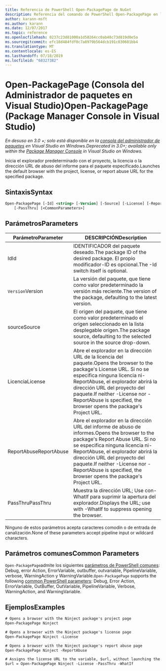```yaml
---
title: Referencia de PowerShell Open-PackagePage de NuGet
description: Referencia del comando de PowerShell Open-PackagePage en la consola del administrador de paquetes NuGet en Visual Studio.
author: karann-msft
ms.author: karann
ms.date: 12/07/2017
ms.topic: reference
ms.openlocfilehash: 0237c23d81000a1d58264cc0ab48c73d819d0e5a
ms.sourcegitcommit: efc18d484fdf0c7a8979b564dcb191c030601bb4
ms.translationtype: MT
ms.contentlocale: es-ES
ms.lasthandoff: 07/18/2019
ms.locfileid: "68327382"
---
```

# <a name="open-packagepage-package-manager-console-in-visual-studio"></a><span data-ttu-id="0b515-103">Open-PackagePage (Consola del Administrador de paquetes en Visual Studio)</span><span class="sxs-lookup"><span data-stu-id="0b515-103">Open-PackagePage (Package Manager Console in Visual Studio)</span></span>

<span data-ttu-id="0b515-104">*En desuso en 3.0 +; solo está disponible en la [consola del administrador de paquetes](../../consume-packages/install-use-packages-powershell.md) en Visual Studio en Windows.*</span><span class="sxs-lookup"><span data-stu-id="0b515-104">*Deprecated in 3.0+; available only within the [Package Manager Console](../../consume-packages/install-use-packages-powershell.md) in Visual Studio on Windows.*</span></span>

<span data-ttu-id="0b515-105">Inicia el explorador predeterminado con el proyecto, la licencia o la dirección URL de abuso del informe para el paquete especificado.</span><span class="sxs-lookup"><span data-stu-id="0b515-105">Launches the default browser with the project, license, or report abuse URL for the specified package.</span></span>

## <a name="syntax"></a><span data-ttu-id="0b515-106">Sintaxis</span><span class="sxs-lookup"><span data-stu-id="0b515-106">Syntax</span></span>

```ps
Open-PackagePage [-Id] <string> [-Version] [-Source] [-License] [-ReportAbuse]
    [-PassThru] [<CommonParameters>]
```

## <a name="parameters"></a><span data-ttu-id="0b515-107">Parámetros</span><span class="sxs-lookup"><span data-stu-id="0b515-107">Parameters</span></span>

| <span data-ttu-id="0b515-108">Parámetro</span><span class="sxs-lookup"><span data-stu-id="0b515-108">Parameter</span></span> | <span data-ttu-id="0b515-109">DESCRIPCIÓN</span><span class="sxs-lookup"><span data-stu-id="0b515-109">Description</span></span> |
| --- | --- |
| <span data-ttu-id="0b515-110">Id</span><span class="sxs-lookup"><span data-stu-id="0b515-110">Id</span></span> | <span data-ttu-id="0b515-111">IDENTIFICADOR del paquete deseado.</span><span class="sxs-lookup"><span data-stu-id="0b515-111">The package ID of the desired package.</span></span> <span data-ttu-id="0b515-112">El propio modificador-ID es opcional.</span><span class="sxs-lookup"><span data-stu-id="0b515-112">The -Id switch itself is optional.</span></span> |
| <span data-ttu-id="0b515-113">`Version`</span><span class="sxs-lookup"><span data-stu-id="0b515-113">Version</span></span> | <span data-ttu-id="0b515-114">La versión del paquete, que tiene como valor predeterminado la versión más reciente.</span><span class="sxs-lookup"><span data-stu-id="0b515-114">The version of the package, defaulting to the latest version.</span></span> |
| <span data-ttu-id="0b515-115">source</span><span class="sxs-lookup"><span data-stu-id="0b515-115">Source</span></span> | <span data-ttu-id="0b515-116">El origen del paquete, que tiene como valor predeterminado el origen seleccionado en la lista desplegable origen.</span><span class="sxs-lookup"><span data-stu-id="0b515-116">The package source, defaulting to the selected source in the source drop-down.</span></span> |
| <span data-ttu-id="0b515-117">Licencia</span><span class="sxs-lookup"><span data-stu-id="0b515-117">License</span></span> | <span data-ttu-id="0b515-118">Abre el explorador en la dirección URL de la licencia del paquete.</span><span class="sxs-lookup"><span data-stu-id="0b515-118">Opens the browser to the package's License URL.</span></span> <span data-ttu-id="0b515-119">Si no se especifica ninguna licencia ni-ReportAbuse, el explorador abrirá la dirección URL del proyecto del paquete.</span><span class="sxs-lookup"><span data-stu-id="0b515-119">If neither -License nor -ReportAbuse is specified, the browser opens the package's Project URL.</span></span> |
| <span data-ttu-id="0b515-120">ReportAbuse</span><span class="sxs-lookup"><span data-stu-id="0b515-120">ReportAbuse</span></span> | <span data-ttu-id="0b515-121">Abre el explorador en la dirección URL del informe de abuso de informes.</span><span class="sxs-lookup"><span data-stu-id="0b515-121">Opens the browser to the package's Report Abuse URL.</span></span> <span data-ttu-id="0b515-122">Si no se especifica ninguna licencia ni-ReportAbuse, el explorador abrirá la dirección URL del proyecto del paquete.</span><span class="sxs-lookup"><span data-stu-id="0b515-122">If neither -License nor -ReportAbuse is specified, the browser opens the package's Project URL.</span></span> |
| <span data-ttu-id="0b515-123">PassThru</span><span class="sxs-lookup"><span data-stu-id="0b515-123">PassThru</span></span> | <span data-ttu-id="0b515-124">Muestra la dirección URL; Use con-WhatIf para suprimir la apertura del explorador.</span><span class="sxs-lookup"><span data-stu-id="0b515-124">Displays the URL; use with -WhatIf to suppress opening the browser.</span></span> |

<span data-ttu-id="0b515-125">Ninguno de estos parámetros acepta caracteres comodín o de entrada de canalización.</span><span class="sxs-lookup"><span data-stu-id="0b515-125">None of these parameters accept pipeline input or wildcard characters.</span></span>

## <a name="common-parameters"></a><span data-ttu-id="0b515-126">Parámetros comunes</span><span class="sxs-lookup"><span data-stu-id="0b515-126">Common Parameters</span></span>

<span data-ttu-id="0b515-127">`Open-PackagePage`admite los siguientes [parámetros de PowerShell comunes](http://go.microsoft.com/fwlink/?LinkID=113216): Debug, error Action, ErrorVariable, outbuffer, outvariable, PipelineVariable, verbose, WarningAction y WarningVariable.</span><span class="sxs-lookup"><span data-stu-id="0b515-127">`Open-PackagePage` supports the following [common PowerShell parameters](http://go.microsoft.com/fwlink/?LinkID=113216): Debug, Error Action, ErrorVariable, OutBuffer, OutVariable, PipelineVariable, Verbose, WarningAction, and WarningVariable.</span></span>

## <a name="examples"></a><span data-ttu-id="0b515-128">Ejemplos</span><span class="sxs-lookup"><span data-stu-id="0b515-128">Examples</span></span>

```ps
# Opens a browser with the Ninject package's project page
Open-PackagePage Ninject

# Opens a browser with the Ninject package's license page
Open-PackagePage Ninject -License

# Opens a browser with the Ninject package's report abuse page  
Open-PackagePage Ninject -ReportAbuse

# Assigns the license URL to the variable, $url, without launching the browser
$url = Open-PackagePage Ninject -License -PassThru -WhatIf
```